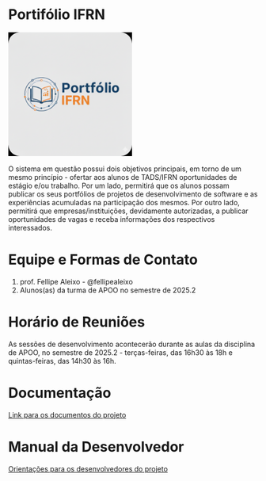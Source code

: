 # Portifólio IFRN

<img src="logo.png" width="250" height="250" />

O sistema em questão possui dois objetivos principais, em torno de um mesmo princípio - ofertar aos alunos de TADS/IFRN oportunidades de estágio e/ou trabalho. Por um lado, permitirá que os alunos possam publicar os seus portfólios de projetos de desenvolvimento de software e as experiências acumuladas na participação dos mesmos. Por outro lado, permitirá que empresas/instituições, devidamente autorizadas, a publicar oportunidades de vagas e receba informações dos respectivos interessados.

# Equipe e Formas de Contato

1. prof. Fellipe Aleixo - @fellipealeixo
2. Alunos(as) da turma de APOO no semestre de 2025.2

# Horário de Reuniões

As sessões de desenvolvimento acontecerão durante as aulas da disciplina de APOO, no semestre de 2025.2 - terças-feiras, das 16h30 às 18h e quintas-feiras, das 14h30 às 16h.

# Documentação

[Link para os documentos do projeto](doc/documentacao.md)

# Manual da Desenvolvedor

[Orientações para os desenvolvedores do projeto](doc/guia-ds/guia.md)
